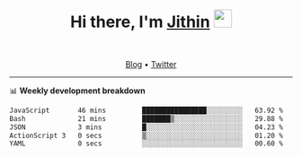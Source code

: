 <h1 align="center">Hi there, I'm <a href="https://jithset.github.io/" target="_blank">Jithin</a> <img
src="https://github.com/blackcater/blackcater/raw/main/images/Hi.gif" height="32" /></h1>

<br />

<p align="center">
  <a href="https://jithset.github.io">Blog</a> •
  <a href="https://twitter.com/jithset">Twitter</a>
</p>

---

📊 **Weekly development breakdown**

<!--START_SECTION:waka-->

```txt
JavaScript       46 mins         ████████████████░░░░░░░░░   63.92 %
Bash             21 mins         ███████▒░░░░░░░░░░░░░░░░░   29.88 %
JSON             3 mins          █░░░░░░░░░░░░░░░░░░░░░░░░   04.23 %
ActionScript 3   0 secs          ▒░░░░░░░░░░░░░░░░░░░░░░░░   01.20 %
YAML             0 secs          ░░░░░░░░░░░░░░░░░░░░░░░░░   00.60 %
```

<!--END_SECTION:waka-->

